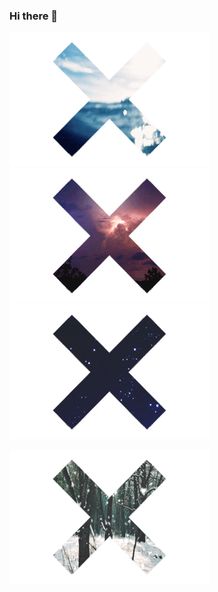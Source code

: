 ### Hi there 👋

![enter image description SA](https://github.com/sabreys/sabreys/blob/main/fcd8c968438fda171cc650d6848f40dc8e82c779_hq.gif?raw=true)![enter image description here](https://github.com/sabreys/sabreys/blob/main/thunder.gif?raw=true)
 ![enter image description here](https://github.com/sabreys/sabreys/blob/main/space.gif?raw=true)

![enter image description here](https://github.com/sabreys/sabreys/blob/main/snow.gif?raw=true)




<!--
**sabreys/sabreys** is a ✨ _special_ ✨ repository because its `README.md` (this file) appears on your GitHub profile.

Here are some ideas to get you started:

- 🔭 I’m currently working on ...
- 🌱 I’m currently learning ...
- 👯 I’m looking to collaborate on ...
- 🤔 I’m looking for help with ...
- 💬 Ask me about ...
- 📫 How to reach me: ...
- 😄 Pronouns: ...
- ⚡ Fun fact: ...
-->
